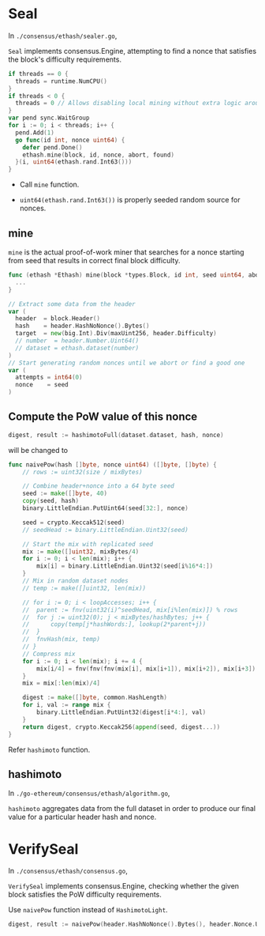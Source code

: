 # Seal

In `./consensus/ethash/sealer.go`,

`Seal` implements consensus.Engine, attempting to find a nonce that satisfies the block's difficulty requirements.

```go
if threads == 0 {
  threads = runtime.NumCPU()
}
if threads < 0 {
  threads = 0 // Allows disabling local mining without extra logic around local/remote
}
var pend sync.WaitGroup
for i := 0; i < threads; i++ {
  pend.Add(1)
  go func(id int, nonce uint64) {
    defer pend.Done()
    ethash.mine(block, id, nonce, abort, found)
  }(i, uint64(ethash.rand.Int63()))
}
```

* Call `mine` function.

* `uint64(ethash.rand.Int63())` is properly seeded random source for nonces.

## mine

`mine` is the actual proof-of-work miner that searches for a nonce starting from seed that results in correct final block difficulty.

```go
func (ethash *Ethash) mine(block *types.Block, id int, seed uint64, abort chan struct{}, found chan *types.Block) {
  ...
}
```

```go
// Extract some data from the header
var (
  header  = block.Header()
  hash    = header.HashNoNonce().Bytes()
  target  = new(big.Int).Div(maxUint256, header.Difficulty)
  // number  = header.Number.Uint64()
  // dataset = ethash.dataset(number)
)
// Start generating random nonces until we abort or find a good one
var (
  attempts = int64(0)
  nonce    = seed
)
```

## Compute the PoW value of this nonce

```go
digest, result := hashimotoFull(dataset.dataset, hash, nonce)
```

will be changed to

```go
func naivePow(hash []byte, nonce uint64) ([]byte, []byte) {
	// rows := uint32(size / mixBytes)

	// Combine header+nonce into a 64 byte seed
	seed := make([]byte, 40)
	copy(seed, hash)
	binary.LittleEndian.PutUint64(seed[32:], nonce)

	seed = crypto.Keccak512(seed)
	// seedHead := binary.LittleEndian.Uint32(seed)

	// Start the mix with replicated seed
	mix := make([]uint32, mixBytes/4)
	for i := 0; i < len(mix); i++ {
		mix[i] = binary.LittleEndian.Uint32(seed[i%16*4:])
	}
	// Mix in random dataset nodes
	// temp := make([]uint32, len(mix))

	// for i := 0; i < loopAccesses; i++ {
	// 	parent := fnv(uint32(i)^seedHead, mix[i%len(mix)]) % rows
	// 	for j := uint32(0); j < mixBytes/hashBytes; j++ {
	// 		copy(temp[j*hashWords:], lookup(2*parent+j))
	// 	}
	// 	fnvHash(mix, temp)
	// }
	// Compress mix
	for i := 0; i < len(mix); i += 4 {
		mix[i/4] = fnv(fnv(fnv(mix[i], mix[i+1]), mix[i+2]), mix[i+3])
	}
	mix = mix[:len(mix)/4]

	digest := make([]byte, common.HashLength)
	for i, val := range mix {
		binary.LittleEndian.PutUint32(digest[i*4:], val)
	}
	return digest, crypto.Keccak256(append(seed, digest...))
}
```

Refer `hashimoto` function.

## hashimoto

In `./go-ethereum/consensus/ethash/algorithm.go`,

`hashimoto` aggregates data from the full dataset in order to produce our final value for a particular header hash and nonce.

# VerifySeal

In `./consensus/ethash/consensus.go`,

`VerifySeal` implements consensus.Engine, checking whether the given block satisfies the PoW difficulty requirements.

Use `naivePow` function instead of `HashimotoLight`.

```go
digest, result := naivePow(header.HashNoNonce().Bytes(), header.Nonce.Uint64())
```
